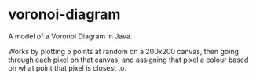 # voronoi-diagram
A model of a Voronoi Diagram in Java.

Works by plotting 5 points at random on a 200x200 canvas, then going through each pixel on that canvas, and assigning that pixel a colour based on what point that pixel is closest to.
